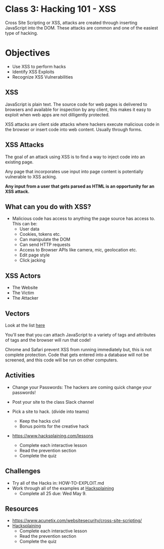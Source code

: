 
# Class 3: Hacking 101 - XSS

Cross Site Scripting or XSS, attacks are created through 
inserting JavaScript into the DOM. These attacks are 
common and one of the easiest type of hacking. 

# Objectives 

- Use XSS to perform hacks
- Identify XSS Exploits
- Recognize XSS Vulnerabilities

## XSS

JavaScript is plain text. The source code for web pages
is delivered to browsers and available for inspection 
by any client, this makes it easy to exploit when web 
apps are not dilligently protected. 

XSS attacks are client side attacks where hackers 
execute malicious code in the browser or insert code into
web content. Usually through forms. 

## XSS Attacks 

The goal of an attack using XSS is to find a way to inject 
code into an existing page. 

Any page that incorporates use input into page content 
is potentially vulnerable to XSS acking. 

**Any input from a user that gets parsed as HTML is an 
opportunity for an XSS attack.**

## What can you do with XSS?

- Malicious code has access to anything the page source
has access to. This can be: 
  - User data
  - Cookies, tokens etc. 
  - Can manipulate the DOM
  - Can send HTTP requests
  - Access to Browser APIs like camera, mic, geolocation etc.
  - Edit page style 
  - Click jacking

## XSS Actors 

- The Website
- The Victim
- The Attacker

## Vectors 

Look at the list [here](https://www.acunetix.com/websitesecurity/cross-site-scripting/)

You'll see that you can attach JavaScript to a variety 
of tags and attributes of tags and the browser will run
that code! 

Chrome and Safari prevent XSS from running immediately but, 
this is not complete protection. Code that gets entered into
a database will not be screened, and this code will be run
on other computers. 

## Activities

- Change your Passwords: The hackers are coming quick 
change your passwords! 
- Post your site to the class Slack channel
- Pick a site to hack. (divide into teams)
  - Keep the hacks civil
  - Bonus points for the creative hack
  
- https://www.hacksplaining.com/lessons
  - Complete each interactive lesson
  - Read the prevention section 
  - Complete the quiz

## Challenges

- Try all of the Hacks in: HOW-TO-EXPLOIT.md
- Work through all of the examples at [Hacksplaining](https://www.hacksplaining.com/lessons)
  - Complete all 25 due: Wed May 9.

## Resources

- https://www.acunetix.com/websitesecurity/cross-site-scripting/
- [Hacksplaining](https://www.hacksplaining.com/lessons)
  - Complete each interactive lesson
  - Read the prevention section 
  - Complete the quiz

